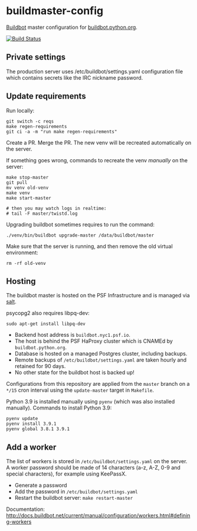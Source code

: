# buildmaster-config

[Buildbot](https://buildbot.net/) master configuration for
[buildbot.python.org](http://buildbot.python.org/all/).

[![Build Status](https://travis-ci.org/python/buildmaster-config.svg?branch=master)](https://travis-ci.org/python/buildmaster-config)

## Private settings

The production server uses /etc/buildbot/settings.yaml configuration file which
contains secrets like the IRC nickname password.

## Update requirements

Run locally:

    git switch -c reqs
    make regen-requirements
    git ci -a -m "run make regen-requirements"

Create a PR. Merge the PR. The new venv will be recreated automatically on the
server.

If something goes wrong, commands to recreate the venv *manually* on the
server:

    make stop-master
    git pull
    mv venv old-venv
    make venv
    make start-master

    # then you may watch logs in realtime:
    # tail -F master/twistd.log

Upgrading buildbot sometimes requires to run the command:

    ./venv/bin/buildbot upgrade-master /data/buildbot/master

Make sure that the server is running, and then remove the old virtual environment:

    rm -rf old-venv

## Hosting

The buildbot master is hosted on the PSF Infrastructure and is managed via
[salt](https://github.com/python/psf-salt/blob/master/salt/buildbot/init.sls).

psycopg2 also requires libpq-dev:

    sudo apt-get install libpq-dev

- Backend host address is `buildbot.nyc1.psf.io`.
- The host is behind the PSF HaProxy cluster which is CNAMEd by `buildbot.python.org`.
- Database is hosted on a managed Postgres cluster, including backups.
- Remote backups of `/etc/buildbot/settings.yaml` are taken hourly and retained for 90 days.
- No other state for the buildbot host is backed up!

Configurations from this repository are applied from the `master` branch on
a `*/15` cron interval using the `update-master` target in `Makefile`.

Python 3.9 is installed manually using ``pyenv`` (which was also installed
manually). Commands to install Python 3.9:

    pyenv update
    pyenv install 3.9.1
    pyenv global 3.8.1 3.9.1


## Add a worker

The list of workers is stored in `/etc/buildbot/settings.yaml` on the server.
A worker password should be made of 14 characters (a-z, A-Z, 0-9 and special
characters), for example using KeePassX.

* Generate a password
* Add the password in `/etc/buildbot/settings.yaml`
* Restart the buildbot server: `make restart-master`

Documentation: http://docs.buildbot.net/current/manual/configuration/workers.html#defining-workers
